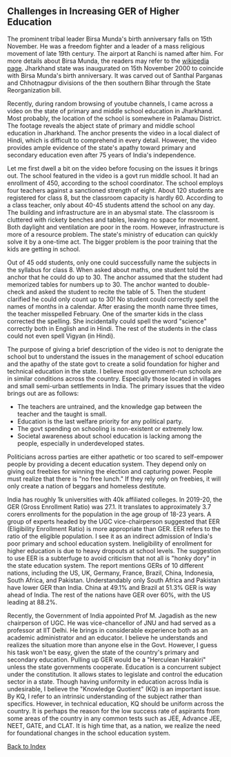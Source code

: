 ## Challenges in Increasing GER of Higher Education

The prominent tribal leader Birsa Munda's birth anniversary falls on 15th November. He was a freedom fighter and a leader 
of a mass religious movement of late 19th century. The airport at Ranchi is named after him. For more details about Birsa 
Munda, the readers may refer to the [wikipedia page](https://en.wikipedia.org/wiki/Birsa_Munda). Jharkhand state was 
inaugurated on 15th November 2000 to coincide with Birsa Munda's birth anniversary. It was carved out of Santhal Parganas
and Chhotnagpur divisions of the then southern Bihar through the State Reorganization bill. 


Recently, during random browsing of youtube channels,  I came across a video on the state of primary and middle school education in Jharkhand. Most
probably, the location of the school is somewhere in Palamau District. The footage reveals the abject state of primary and middle school education in Jharkhand. 
The anchor presents the video in a local dialect of Hindi, which is difficult to comprehend in every detail. However, the video provides ample evidence of
the state's apathy toward primary and secondary education even after 75 years of India's independence.


Let me first dwell a bit on the video before focusing on the issues it brings out. The school featured in the 
video is a govt run middle school. It had an enrollment of 450, according to the school coordinator. The school employs 
four teachers against a sanctioned strength of eight. About 120 students are registered for class 8, but the classroom 
capacity is hardly 60. According to a class teacher, only about 40-45 students attend the school on any day. The building 
and infrastructure are in an abysmal state. The classroom is cluttered with rickety benches and tables, leaving no
space for movement. Both daylight and ventilation are poor in the room. However, infrastructure is more of a resource 
problem. The state's ministry of education can quickly solve it by a one-time act. The bigger problem is the poor 
training that the kids are getting in school.

Out of 45 odd students, only one could successfully name the subjects in the syllabus for class 8. When asked about 
maths, one student told the anchor that he could do up to 30. The anchor assumed that the student had memorized tables for 
numbers up to 30. The anchor wanted to double-check and asked the student to recite the table of 5. Then the student 
clarified he could only count up to 30! No student could correctly spell the names of months in a calendar. After erasing
the month name three times, the teacher misspelled February. One of the smarter kids in the class corrected the spelling. 
She incidentally could spell the word "science" correctly both in English and in Hindi. The rest of the students in the 
class could not even spell Vigyan (in Hindi).

The purpose of giving a brief description of the video is not to denigrate the school but to understand the issues in the 
management of school education and the apathy of the state govt to create a solid foundation for higher and technical 
education in the state. I believe most government-run schools are in similar conditions across the country. Especially 
those located in villages and small semi-urban settlements in India. The primary issues that the video brings out are as 
follows:

- The teachers are untrained, and the knowledge gap between the teacher and the taught is small.
- Education is the last welfare priority for any political party.
- The govt spending on schooling is non-existent or extremely low.
- Societal awareness about school education is lacking among the people, especially in underdeveloped states.

Politicians across parties are either apathetic or too scared to self-empower people by providing a decent education 
system. They depend only on giving out freebies for winning the election and capturing power. People must realize that 
there is "no free lunch." If they rely only on freebies, it will only create a nation of beggars and homeless destitute. 

India has roughly 1k universities with 40k affiliated colleges. In 2019-20, the GER (Gross Enrollment Ratio) was 27.1. It 
translates to approximately 3.7 corers enrollments for the population in the age group of 18-23 years. A group of 
experts headed by the UGC vice-chairperson suggested that EER (Eligibility Enrollment Ratio) is more appropriate 
than GER. EER refers to the ratio of the eligible population. I see it as an indirect admission of India's poor primary
and school education system. Ineligibility of enrollment for higher education is due to heavy dropouts at school levels.
The suggestion to use EER is a subterfuge to avoid criticism that not all is "honky dory" in the state education system. 
The report mentions GERs of 10 different nations, including the US, UK, Germany, France, Brazil, China, Indonesia, South 
Africa, and Pakistan. Understandably only South Africa and Pakistan have lower GER than India. China at 49.1% and Brazil at 
51.3% GER is way ahead of India. The rest of the nations have GER over 60%, with the US leading at 88.2%.

Recently, the Government of India appointed Prof M. Jagadish as the new chairperson of UGC. He was vice-chancellor of JNU and had served as a professor at IIT 
Delhi. He brings in considerable experience both as an academic administrator and an educator. I believe he understands and 
realizes the situation more than anyone else in the Govt. However, I guess his task won't be easy, given the state of the 
country's primary and secondary education. Pulling up GER would be a "Herculean Harakiri" unless the state governments 
cooperate. Education is a concurrent subject under the constitution. It allows states to legislate and control the 
education sector in a state. Though having uniformity in education across India is undesirable, I believe the 
"Knowledge Quotient" (KQ) is an important issue. By KQ, I refer to an intrinsic understanding of the subject rather than 
specifics. However, in technical education, KQ should be uniform across the country. It is perhaps the reason for the low 
success rate of aspirants from some areas of the country in any 
common tests such as JEE, Advance JEE, NEET, GATE, and CLAT. It is high time that, as a nation, we realize the need for 
foundational changes in the school education system. 


[Back to Index](../index.md)
